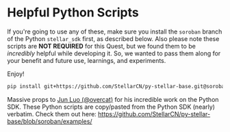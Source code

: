 # Helpful Python Scripts

If you're going to use any of these, make sure you install the `soroban` branch
of the Python `stellar_sdk` first, as described below. Also please note these
scripts are **NOT REQUIRED** for this Quest, but we found them to be
_incredibly_ helpful while developing it. So, we wanted to pass them along for
your benefit and future use, learnings, and experiments.

Enjoy!

```bash
pip install git+https://github.com/StellarCN/py-stellar-base.git@soroban
```

Massive props to [Jun Luo (@overcat)](https://github.com/overcat) for his
incredible work on the Python SDK. These Python scripts are copy/pasted from the
Python SDK (nearly) verbatim. Check them out here:
<https://github.com/StellarCN/py-stellar-base/blob/soroban/examples/>
